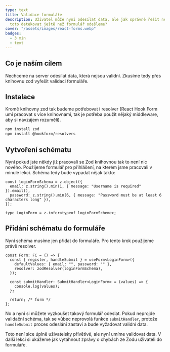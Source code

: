 ```yaml
---
type: text
title: Validace formuláře
description: Uživatel může nyní odesílat data, ale jak správně řešit nevalidní údaje do formuláře? Jde
  toto detekovat ještě než formulář odešleme?
cover: "/assets/images/react-forms.webp"
badges:
  - 3 min
  - text
---
```


## Co je naším cílem

Nechceme na server odesílat data, která nejsou validní. Zkusíme tedy přes knihovnu zod vyřešit validaci formuláře.

## Instalace

Kromě knihovny zod tak budeme potřebovat i resolver (React Hook Form umí pracovat s více knihovnami, tak
je potřeba použít nějaký middleware, aby si navzájem rozuměli).

```sh
npm install zod
npm install @hookform/resolvers
```

## Vytvoření schématu

Nyní pokud jste někdy již pracovali se Zod knihovnou tak to není nic nového. Použijeme formulář pro přihlášení, na
kterém jsme pracovali v minulé lekci. Schéma tedy bude vypadat nějak takto:

```tsx
const loginFormSchema = z.object({
  email: z.string().min(1, { message: "Username is required" }).email(),
  password: z.string().min(6, { message: "Password must be at least 6 characters long" }),
});

type LoginForm = z.infer<typeof loginFormScheme>;
```

## Přidání schématu do formuláře

Nyní schéma musíme jen přidat do formuláře. Pro tento krok použijeme právě resolver.

```tsx
const Form: FC = () => {
  const { register, handleSubmit } = useForm<LoginForm>({
    defaultValues: { email: "", password: "" },
    resolver: zodResolver(loginFormSchema),
  });

  const submitHandler: SubmitHandler<LoginForm> = (values) => {
    console.log(values);
  };

  return; /* form */
};
```

No a nyní si můžete vyzkoušet takový formulář odeslat. Pokud neprojde validační schéma, tak se vůbec neprovolá
funkce `submitHandler`, protože `handleSubmit` proces odeslání zastaví a bude vyžadovat validní data.

Toto není sice úplně uživatelsky přívětivé, ale nyní umíme validovat data. V další lekci si ukážeme jak vytáhnout
zprávy o chybách ze Zodu uživateli do formuláře.
